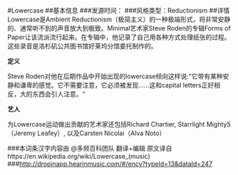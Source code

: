 #Lowercase
##基本信息
###发源时间：
###风格类型：Reductionism
##详情
Lowercase是Ambient
Reductionism（极简主义）的一种极端形式，将非常安静的、通常听不到的声音放大到极致。Minimal艺术家Steve Roden的专辑Forms
of Paper让该流派流行起来。在专辑中，他记录了自己用各种方式处理纸张的过程。这些录音是洛杉矶公共图书馆好莱坞分馆委托制作的。



**定义**

Steve Roden对他在后期作品中开始出现的lowercase倾向这样说:"它带有某种安静和谦卑的感觉。它不需要注意，它必须被发现……这和capital
letters正好相反，大的东西会引人注意。"



**艺人**

为Lowercase运动做出贡献的艺术家还包括Richard Chartier, Starrlight Mighty5（Jeremy Leafey）,
以及Carsten Nicolai（Alva Noto）

###本词条汉字内容由 @多频百科团队 翻译+编辑
原文译自https://en.wikipedia.org/wiki/Lowercase_(music)
###http://dropinapp.hearinmusic.com/#/ency?typeId=13&dataId=247
